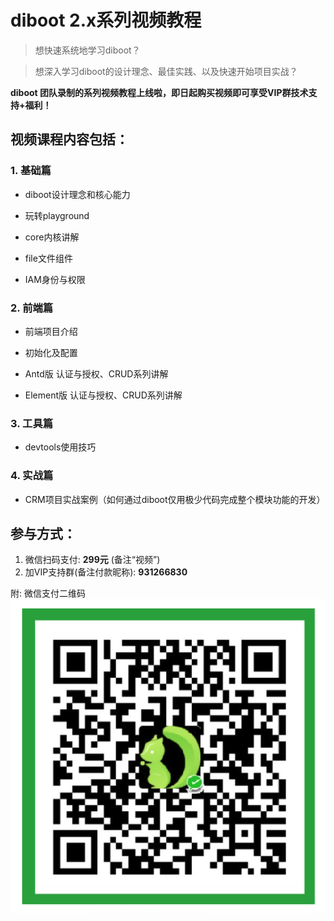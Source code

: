 # diboot 2.x系列视频教程
> 想快速系统地学习diboot？

> 想深入学习diboot的设计理念、最佳实践、以及快速开始项目实战？

**diboot 团队录制的系列视频教程上线啦，即日起购买视频即可享受VIP群技术支持+福利！**

## 视频课程内容包括：
### 1. 基础篇 
* diboot设计理念和核心能力

* 玩转playground

* core内核讲解

* file文件组件

* IAM身份与权限

### 2. 前端篇
* 前端项目介绍

* 初始化及配置

* Antd版 认证与授权、CRUD系列讲解

* Element版 认证与授权、CRUD系列讲解

### 3. 工具篇
* devtools使用技巧

### 4. 实战篇
* CRM项目实战案例（如何通过diboot仅用极少代码完成整个模块功能的开发）


## 参与方式：
1. 微信扫码支付: **299元** (备注“视频”)
2. 加VIP支持群(备注付款昵称): **931266830**

附: 微信支付二维码 
![购买二维码](../promotions/wechat_donate.png)